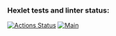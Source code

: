 ### Hexlet tests and linter status:
[![Actions Status](https://github.com/fey/rails-project-64/workflows/hexlet-check/badge.svg)](https://github.com/fey/rails-project-64/actions) [![Main](https://github.com/fey/rails-project-64/actions/workflows/main.yml/badge.svg)](https://github.com/fey/rails-project-64/actions/workflows/main.yml)
